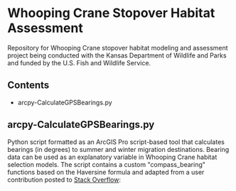 # Whooping Crane Stopover Habitat Assessment
Repository for Whooping Crane stopover habitat modeling and assessment project being conducted with the Kansas Department of Wildlife and Parks and funded by the U.S. Fish and Wildlife Service.

## Contents
<ul>
  <li>arcpy-CalculateGPSBearings.py</li>
</ul>

## arcpy-CalculateGPSBearings.py

Python script formatted as an ArcGIS Pro script-based tool that calculates bearings (in degrees) to summer and winter migration destinations.  Bearing data can be used as an explanatory variable in Whooping Crane habitat selection models.  The script contains a custom "compass_bearing" functions based on the Haversine formula and adapted from a user contribution posted to [Stack Overflow](https://stackoverflow.com/questions/4913349/haversine-formula-in-python-bearing-and-distance-between-two-gps-points):
